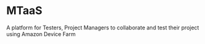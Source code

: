 # MTaaS
A platform for Testers, Project Managers to collaborate and test their project using Amazon Device Farm

